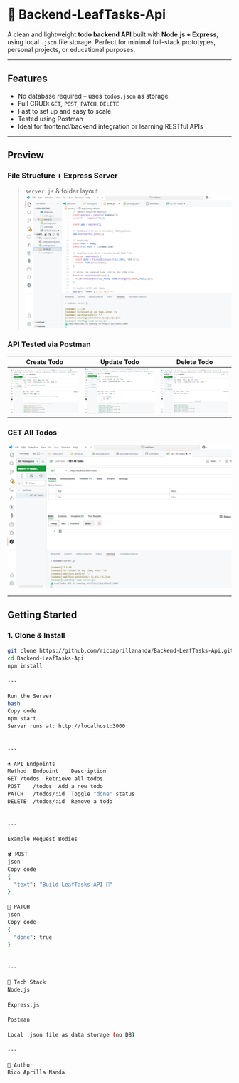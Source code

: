 # 🍃 Backend-LeafTasks-Api

A clean and lightweight **todo backend API** built with **Node.js + Express**, using local `.json` file storage. Perfect for minimal full-stack prototypes, personal projects, or educational purposes.


---

## Features

-  No database required – uses `todos.json` as storage
-  Full CRUD: `GET`, `POST`, `PATCH`, `DELETE`
-  Fast to set up and easy to scale
-  Tested using Postman
-  Ideal for frontend/backend integration or learning RESTful APIs


---

## Preview

### File Structure + Express Server  
> `server.js` & folder layout  
![Server File](./1.PNG)

### API Tested via Postman

| Create Todo | Update Todo | Delete Todo |
|-------------|-------------|-------------|
| ![POST](./3.PNG) | ![PATCH](./4.PNG) | ![DELETE](./5.PNG) |

### GET All Todos  
![GET](./2.PNG)


---

## Getting Started

### 1. Clone & Install

```bash
git clone https://github.com/ricoaprillananda/Backend-LeafTasks-Api.git
cd Backend-LeafTasks-Api
npm install

---

Run the Server
bash
Copy code
npm start
Server runs at: http://localhost:3000


---

⚗️ API Endpoints
Method	Endpoint	Description
GET	/todos	Retrieve all todos
POST	/todos	Add a new todo
PATCH	/todos/:id	Toggle "done" status
DELETE	/todos/:id	Remove a todo


---

Example Request Bodies

🍀 POST
json
Copy code
{
  "text": "Build LeafTasks API 🍃"
}

🌼 PATCH
json
Copy code
{
  "done": true
}


---

🪽 Tech Stack
Node.js

Express.js

Postman

Local .json file as data storage (no DB)

---

👤 Author
Rico Aprilla Nanda



